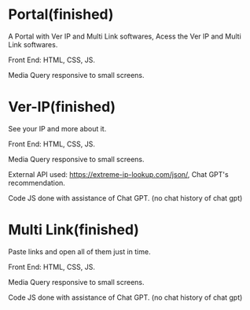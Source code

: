 # Portal(finished)
A Portal with Ver IP and Multi Link softwares,
Acess the Ver IP and Multi Link softwares.

Front End: HTML, CSS, JS.

Media Query responsive to small screens.


# Ver-IP(finished)
See your IP and more about it.

Front End: HTML, CSS, JS.

Media Query responsive to small screens.

External API used: https://extreme-ip-lookup.com/json/, Chat GPT's recommendation.

Code JS done with assistance of Chat GPT.
(no chat history of chat gpt)


# Multi Link(finished)
Paste links and open all of them just in time.

Front End: HTML, CSS, JS.

Media Query responsive to small screens.

Code JS done with assistance of Chat GPT.
(no chat history of chat gpt)
